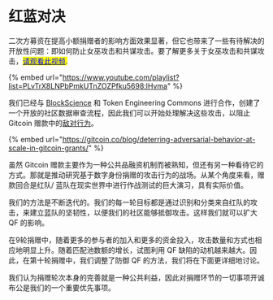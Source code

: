 # 红蓝对决

二次方募资在提高小额捐赠者的影响方面效果显著，但它也带来了一些有待解决的开放性问题：即如何防止女巫攻击和共谋攻击。要了解更多关于女巫攻击和共谋攻击，[<mark style="color:blue;">请观看此视频</mark>](https://www.youtube.com/playlist?list=PLvTrX8LNPbPmkUTnZOZPfku5698\_lHvma)<mark style="color:blue;">.</mark>

{% embed url="https://www.youtube.com/playlist?list=PLvTrX8LNPbPmkUTnZOZPfku5698:lHvma" %}

我们已经与 [BlockScience](https://gitcoin.co/blog/towards-computer-aided-governance-of-gitcoin-grants/) 和 Token Engineering Commons 进行合作，创建了一个开放的社区数据审查流程，因此我们可以开始处理解决这些攻击，以阻止 Gitcoin 赠款中的[敌对行为](https://gitcoin.co/blog/deterring-adversarial-behavior-at-scale-in-gitcoin-grants/)。

{% embed url="https://gitcoin.co/blog/deterring-adversarial-behavior-at-scale-in-gitcoin-grants/" %}

虽然 Gitcoin 赠款主要作为一种公共品融资机制而被熟知，但还有另一种看待它的方式。那就是推动研究基于数字身份捐赠的攻击行为的战场。从某个角度来看，赠款回合是红队/ 蓝队在现实世界中进行作战测试的巨大演习，具有实际价值。

我们的方法是不断迭代的。我们的每一轮目标都是通过识别和分类来自红队的攻击，来建立蓝队的坚韧性，以便我们的社区能够抵御攻击。这样我们就可以扩大 QF 的影响。

在9轮捐赠中，随着更多的参与者的加入和更多的资金投入，攻击数量和方式也相应地明显上升。随着匹配池数额的增长，试图利用 QF 缺陷的动机越来越大。因此，在第十轮捐赠中，我们调整了防御 QF 的方法，我们将在下面更详细地讨论。

我们认为捐赠轮次本身的完善就是一种公共利益，因此对捐赠环节的一切事项开诚布公是我们的一个重要优先事项。
